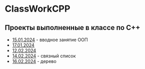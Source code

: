 # ClassWorkCPP
## Проекты выполненные в классе по С++
- [15.01.2024](15.01.2024) - вводное занятие ООП
- [17.01.2024](17.01.2024)
- [12.02.2024](12.02.2024)
- [14.02.2024](14.02.2024) - связный список
- [16.02.2024](16.02.2024) - дерево
